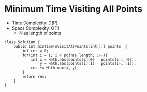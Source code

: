 # Minimum Time Visiting All Points

- Time Complexity: O(P)
- Space Complexity: O(1)
  - N as length of points

```
class Solution {
    public int minTimeToVisitAllPoints(int[][] points) {
        int res = 0;
        for(int i = 1; i < points.length; i++){
            int x = Math.abs(points[i][0] - points[i-1][0]),
                y = Math.abs(points[i][1] - points[i-1][1]);
            res += Math.max(x, y);
        }
        return res;
    }
}
```
